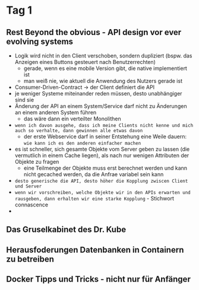 # Tag 1
## Rest Beyond the obvious - API design vor ever evolving systems
- Logik wird nicht in den Client verschoben, sondern dupliziert (bspw. das Anzeigen eines Buttons gesteuert nach Benutzerrechten)
    - gerade, wenn es eine mobile Version gibt, die native implementiert ist
    - man weiß nie, wie aktuell die Anwendung des Nutzers gerade ist
- Consumer-Driven-Contract -> der Client definiert die API
- je weniger Systeme miteinander reden müssen, desto unabhängiger sind sie
-  Änderung der API an einem System/Service darf nicht zu Änderungen an einem anderen System führen
    - das wäre dann ein verteilter Monolithen
- `wenn ich davon ausgehe, dass ich meine Clients nicht kenne und mich auch so verhalte, dann gewinnen alle etwas davon`
    - der erste Webservice darf in seiner Entstehung eine Weile dauern: `wie kann ich es den anderen einfacher machen`
- es ist schneller, sich gesamte Objekte vom Server geben zu lassen (die vermutlich in einem Cache liegen), als nach nur wenigen
Attributen der Objekte zu fragen
    - eine Teilmenge der Objekte muss erst berechnet werden und kann nicht gecached werden, da die Anfrae variabel sein kann
- `desto generische die API, desto höher die Kopplung zwiscen Client und Server`
- `wenn wir vorschreiben, welche Objekte wir in den APIs erwarten und rausgeben, dann erhalten wir eine starke Kopplung` - Stichwort connascence
-

## Das Gruselkabinet des Dr. Kube

## Herausfoderungen Datenbanken in Containern zu betreiben

## Docker Tipps und Tricks - nicht nur für Anfänger